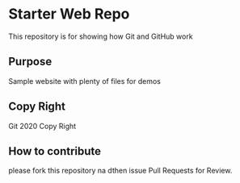 # Starter Web Repo

This repository is for showing how Git and GitHub work

## Purpose

Sample website with plenty of files for demos


## Copy Right 

Git 2020 Copy Right


## How to contribute 
please fork this repository na dthen issue Pull Requests for Review.